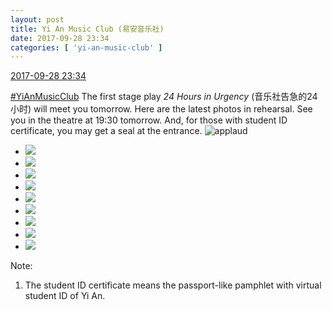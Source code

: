 ```yaml
---
layout: post
title: Yi An Music Club (易安音乐社)
date: 2017-09-28 23:34
categories: [ 'yi-an-music-club' ]
---
```


<div class="weibo-info">
  <a href="http://weibo.com/6094546964/FnXnDF67v">2017-09-28 23:34</a>
</div>

[#YiAnMusicClub](http://weibo.com/p/100808beae2e3e05b17b64f63ebedca39f19b2/super_index) The first stage play *24 Hours in Urgency* (音乐社告急的24小时) will meet you tomorrow. Here are the latest photos in rehearsal. See you in the theatre at 19:30 tomorrow. And, for those with student ID certificate, you may get a seal at the entrance. ![applaud](http://img.t.sinajs.cn/t4/appstyle/expression/ext/normal/36/gza_org.gif)

<!-- more -->

<ul class="weibo-pic-list-3">
  <li class="weibo-pic">
    <a href="http://wx4.sinaimg.cn/mw690/006Es64Agy1fjzp59gaqwj30qo1400yp.jpg"><img src="http://wx4.sinaimg.cn/thumb150/006Es64Agy1fjzp59gaqwj30qo1400yp.jpg" /></a>
  </li>
  <li class="weibo-pic">
    <a href="http://wx1.sinaimg.cn/mw690/006Es64Agy1fjzp52cmnoj31400qojxz.jpg"><img src="http://wx1.sinaimg.cn/thumb150/006Es64Agy1fjzp52cmnoj31400qojxz.jpg" /></a>
  </li>
  <li class="weibo-pic">
    <a href="http://wx2.sinaimg.cn/mw690/006Es64Agy1fjzp5362dej30qo140grx.jpg"><img src="http://wx2.sinaimg.cn/thumb150/006Es64Agy1fjzp5362dej30qo140grx.jpg" /></a>
  </li>
  <li class="weibo-pic">
    <a href="http://wx3.sinaimg.cn/mw690/006Es64Agy1fjzp53z8okj31400qoaes.jpg"><img src="http://wx3.sinaimg.cn/thumb150/006Es64Agy1fjzp53z8okj31400qoaes.jpg" /></a>
  </li>
  <li class="weibo-pic">
    <a href="http://wx1.sinaimg.cn/mw690/006Es64Agy1fjzp55d6nrj30qo0y3gu8.jpg"><img src="http://wx1.sinaimg.cn/thumb150/006Es64Agy1fjzp55d6nrj30qo0y3gu8.jpg" /></a>
  </li>
  <li class="weibo-pic">
    <a href="http://wx3.sinaimg.cn/mw690/006Es64Agy1fjzp56g9tej31400qn0zh.jpg"><img src="http://wx3.sinaimg.cn/thumb150/006Es64Agy1fjzp56g9tej31400qn0zh.jpg" /></a>
  </li>
  <li class="weibo-pic">
    <a href="http://wx4.sinaimg.cn/mw690/006Es64Agy1fjzp57klzbj31400qoqaf.jpg"><img src="http://wx4.sinaimg.cn/thumb150/006Es64Agy1fjzp57klzbj31400qoqaf.jpg" /></a>
  </li>
  <li class="weibo-pic">
    <a href="http://wx3.sinaimg.cn/mw690/006Es64Agy1fjzp58jwk1j30qo192q9s.jpg"><img src="http://wx3.sinaimg.cn/thumb150/006Es64Agy1fjzp58jwk1j30qo192q9s.jpg" /></a>
  </li>
  <li class="weibo-pic">
    <a href="http://wx1.sinaimg.cn/mw690/006Es64Agy1fjzp51ezo5j30qo14f7a7.jpg"><img src="http://wx1.sinaimg.cn/thumb150/006Es64Agy1fjzp51ezo5j30qo14f7a7.jpg" /></a>
  </li>
</ul>

Note:
1. The student ID certificate means the passport-like pamphlet with virtual student ID of Yi An.

